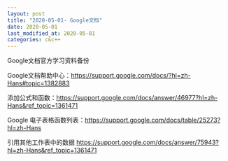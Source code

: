 ```yaml
---
layout: post
title: "2020-05-01- Google文档"
date: 2020-05-01
last_modified_at: 2020-05-01
categories: c&c++
---
```


Google文档官方学习资料备份

<!--more-->

Google文档帮助中心：https://support.google.com/docs/?hl=zh-Hans#topic=1382883

添加公式和函数：https://support.google.com/docs/answer/46977?hl=zh-Hans&ref_topic=1361471

Google 电子表格函数列表：https://support.google.com/docs/table/25273?hl=zh-Hans

引用其他工作表中的数据 https://support.google.com/docs/answer/75943?hl=zh-Hans&ref_topic=1361471
